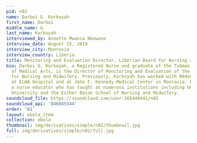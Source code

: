 ```yaml
---
pid: n02
name: Darboi G. Korkoyah
first_name: Darboi
middle_name: G.
last_name: Korkoyah
interviewed_by: Annette Mwansa Nkowane
interview_date: August 15, 2019
interview_city: Monrovia
interview_country: Liberia
title: Monitoring and Evaluation Director, Liberian Board for Nursing and Midwifery
bio: Darboi G. Korkoyah, a Registered Nurse and graduate of the Tubman National Institute
  of Medical Arts, is the Director of Monitoring and Evaluation of the Liberian Board
  for Nursing and Midwifery. Previously, Korkoyah has worked with Médecins Sans Frontières,
  at ELWA Hospital and at John F. Kennedy Medical Center in Monrovia. Korkoyah is
  a nurse educator who has taught at numerous institutions including United Methodist
  University and the Esther Bacon School of Nursing and Midwifery.
soundcloud_file: https://soundcloud.com/user-568440441/n02
soundcloud_api: '846945544'
order: '01'
layout: ebola_item
collection: ebola
thumbnail: img/derivatives/simple/n02/thumbnail.jpg
full: img/derivatives/simple/n02/full.jpg
---
```

